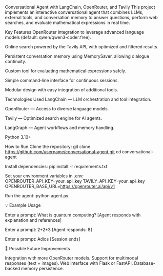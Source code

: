 Conversational Agent with LangChain, OpenRouter, and Tavily
This project implements an interactive conversational agent that combines LLMs, external tools, and conversation memory to answer questions, perform web searches, and evaluate mathematical expressions in real time.

Key Features
OpenRouter integration to leverage advanced language models (default: qwen/qwen3-coder:free).

Online search powered by the Tavily API, with optimized and filtered results.

Persistent conversation memory using MemorySaver, allowing dialogue continuity.

Custom tool for evaluating mathematical expressions safely.

Simple command-line interface for continuous sessions.

Modular design with easy integration of additional tools.

Technologies Used
LangChain — LLM orchestration and tool integration.

OpenRouter — Access to diverse language models.

Tavily — Optimized search engine for AI agents.

LangGraph — Agent workflows and memory handling.

Python 3.10+

How to Run
Clone the repository:
git clone https://github.com/username/conversational-agent.git
cd conversational-agent

Install dependencies:
pip install -r requirements.txt

Set your environment variables in .env:
OPENROUTER_API_KEY=your_api_key
TAVILY_API_KEY=your_api_key
OPENROUTER_BASE_URL=https://openrouter.ai/api/v1

Run the agent:
python agent.py

💡 Example Usage

Enter a prompt: What is quantum computing?
[Agent responds with explanation and references]

Enter a prompt: 2+2*3
[Agent responds: 8]

Enter a prompt: Adios
[Session ends]

📌 Possible Future Improvements

Integration with more OpenRouter models.
Support for multimodal responses (text + images).
Web interface with Flask or FastAPI.
Database-backed memory persistence.
